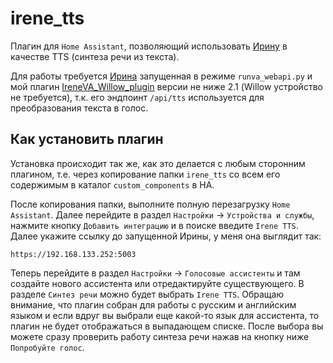# irene_tts
Плагин для `Home Assistant`, позволяющий использовать [Ирину](https://github.com/janvarev/Irene-Voice-Assistant) в качестве TTS (синтеза речи из текста). 

Для работы требуется [Ирина](https://github.com/janvarev/Irene-Voice-Assistant) запущенная в режиме `runva_webapi.py` и мой плагин [IreneVA_Willow_plugin](https://github.com/6PATyCb/IreneVA_Willow_plugin) версии не ниже 2.1 (Willow устройство не требуется), т.к. его эндпоинт `/api/tts` используется для преобразования текста в голос.

## Как установить плагин

Установка происходит так же, как это делается с любым сторонним плагином, т.е. через копирование папки `irene_tts` со всем его содержимым в каталог `custom_components` в HA. 

После копирования папки, выполните полную перезагрузку `Home Assistant`. Далее перейдите в раздел `Настройки` -> `Устройства и службы`, нажмите кнопку `Добавить интеграцию` и в поиске введите `Irene TTS`. Далее укажите ссылку до запущенной Ирины, у меня она выглядит так:
```
https://192.168.133.252:5003
```
Теперь перейдите в раздел `Настройки` -> `Голосовые ассистенты` и там создайте нового ассистента или отредактируйте существующего. В разделе `Синтез речи` можно будет выбрать `Irene TTS`. Обращаю внимание, что плагин собран для работы с русским и английским языком и если вдруг вы выбрали еще какой-то язык для ассистента, то плагин не будет отображаться в выпадающем списке. После выбора вы можете сразу проверить работу синтеза речи нажав на кнопку ниже `Попробуйте голос`.




